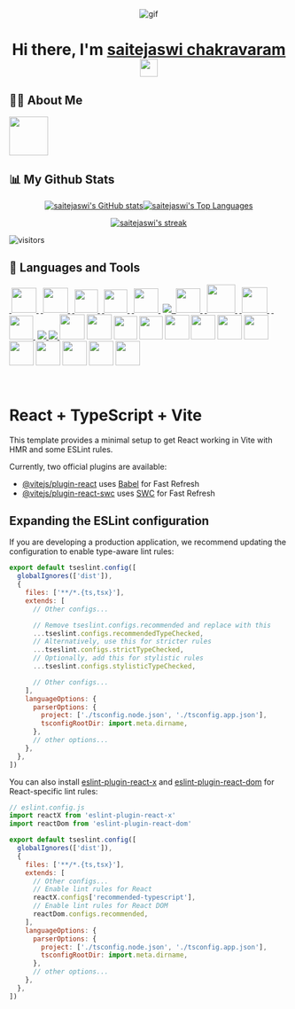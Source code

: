 
<div align="center">
 <img src="./gif.gif" alt="gif" border="0"><br />
</div>


<h1 align="center"><span class="hi">Hi there, </span><span class="name">I'm</span> <a class="hi" href="https://github.com/TraXIcoN" target="_blank">saitejaswi chakravaram</a> 
<img src="https://github.com/blackcater/blackcater/raw/main/images/Hi.gif" height="32"/></h1>

## 🙋‍♂️ About Me

<a href="https://github.com/Elkhan2003">
  <img height="70" src="https://readme-typing-svg.herokuapp.com?color=FFE15D&lines=Full-Stack+Developer+And+More"/>
</a>

## 📊 My Github Stats

<div style="display: flex; justify-content: center; align-items: center;">
<a href="https://github.com/TraXIcoN"><img alt="saitejaswi's GitHub stats" src="https://github-readme-stats.vercel.app/api/top-langs/?username=05saitejaswi&layout=donut-vertical">
</a>
<a href="https://github.com/TraXIcoN"><img alt="saitejaswi's Top Languages" src="https://github-readme-stats.vercel.app/api?username=05saitejaswi&show_icons=true&theme=radical&hide_border=true&bg_color=0D1117">
</a>
</div>

<p align="center">
    <a href="https://github.com/TraXIcoN">
        <img title="🔥 Get streak stats for your profile at git.io/streak-stats" alt="saitejaswi's streak" src="https://github-readme-streak-stats.herokuapp.com/?user=05saitejaswi&theme=dark/">
    </a>
</p>

![visitors](https://visitor-badge.laobi.icu/badge?page_id=TraXIcoN.TraXIcoN)

## 🚀 Languages and Tools

<p align="left">
    <a href="https://nextjs.org/" target="_blank">&nbsp<img  width="45px" src="https://i.ibb.co/0ymcg1H/259-oooo-plus-removebg-preview.png"/>&nbsp</a>
    <a href="https://vitejs.dev/" target="_blank">&nbsp<img  width="45px" src="https://i.ibb.co/5s7hH59/1.png"/>&nbsp</a>
    <a href="https://www.jetbrains.com/webstorm/" target="_blank">&nbsp<img  width="42px" src="https://upload.wikimedia.org/wikipedia/commons/7/71/WebStorm_Icon.png"/>&nbsp</a>
    <a href="https://www.jetbrains.com/idea/" target="_blank">&nbsp<img  width="42px" src="https://www.digiseller.ru/preview/554839/p1_3426434_98691a2e.png"/>&nbsp</a>
    <a href="https://code.visualstudio.com/" target="_blank">&nbsp<img  width="44px"src="https://i.ibb.co/z65rXyV/vs-code.png"/>&nbsp</a>
    <a href="https://reactjs.org/" target="_blank"> <img src="https://img.icons8.com/color/48/000000/react-native.png"/> </a>
    <a href="https://www.typescriptlang.org/docs/handbook/react.html" target="_blank">&nbsp<img width="44px" src="https://i.ibb.co/myc6m6B/ica-FVm-C2-2x.jpg"/>&nbsp</a> 
    <a href="https://sass-scss.ru/" target="_blank">&nbsp<img width="51px" src="https://i.ibb.co/Z6kGf6Z/3.png"/>&nbsp</a> 
    <a href="https://nodejs.org/en" target="_blank">&nbsp<img width="46px" src="https://i.ibb.co/xmg56GJ/image.png"/>&nbsp</a> 
    <a href="https://www.framer.com/motion/" target="_blank">&nbsp<img width="43px" src="https://i.ibb.co/JQ65k8b/image.png"/>&nbsp</a> 
    <a href="https://firebase.google.com/" target="_blank"> <img src="https://img.icons8.com/color/48/000000/firebase.png"/> </a> 
    <a href="https://git-scm.com/" target="_blank"> <img src="https://img.icons8.com/color/48/000000/git.png"/> </a> 
    <a href="https://www.python.org/" target="_blank"><img width="45px" src="https://www.python.org/static/community_logos/python-logo.png"/></a>
    <a href="https://developer.mozilla.org/en-US/docs/Web/JavaScript" target="_blank"><img width="45px" src="https://img.icons8.com/color/48/000000/javascript--v2.png"/></a>
    <a href="https://www.java.com/" target="_blank"><img width="42px" src="https://img.icons8.com/color/48/000000/java-coffee-cup-logo--v2.png"/></a>
    <a href="https://www.docker.com/" target="_blank"><img width="42px" src="https://img.icons8.com/color/48/000000/docker.png"/></a>
    <a href="https://kubernetes.io/" target="_blank"><img width="44px" src="https://img.icons8.com/color/48/000000/kubernetes.png"/></a>
    <a href="https://azure.microsoft.com/" target="_blank"><img width="44px" src="https://img.icons8.com/color/48/000000/azure-1.png"/></a>
    <a href="https://aws.amazon.com/" target="_blank"><img width="44px" src="https://img.icons8.com/color/48/000000/amazon-web-services.png"/></a>
    <a href="https://reactjs.org/" target="_blank"><img width="44px" src="https://img.icons8.com/color/48/000000/react-native.png"/></a>
    <a href="https://angular.io/" target="_blank"><img width="44px" src="https://img.icons8.com/color/48/000000/angularjs.png"/></a>
    <a href="https://www.w3schools.com/sql/" target="_blank"><img width="44px" src="https://img.icons8.com/ios-filled/50/000000/sql.png"/></a>
    <a href="https://www.mongodb.com/" target="_blank"><img width="44px" src="https://img.icons8.com/color/48/000000/mongodb.png"/></a>
    <a href="https://redis.io/" target="_blank"><img width="44px" src="https://img.icons8.com/color/48/000000/redis.png"/></a>
    <a href="https://scikit-learn.org/stable/" target="_blank"><img width="44px" src="https://img.icons8.com/color/48/000000/machine-learning.png"/></a>
</p>


<br/>







# React + TypeScript + Vite

This template provides a minimal setup to get React working in Vite with HMR and some ESLint rules.

Currently, two official plugins are available:

- [@vitejs/plugin-react](https://github.com/vitejs/vite-plugin-react/blob/main/packages/plugin-react) uses [Babel](https://babeljs.io/) for Fast Refresh
- [@vitejs/plugin-react-swc](https://github.com/vitejs/vite-plugin-react/blob/main/packages/plugin-react-swc) uses [SWC](https://swc.rs/) for Fast Refresh

## Expanding the ESLint configuration

If you are developing a production application, we recommend updating the configuration to enable type-aware lint rules:

```js
export default tseslint.config([
  globalIgnores(['dist']),
  {
    files: ['**/*.{ts,tsx}'],
    extends: [
      // Other configs...

      // Remove tseslint.configs.recommended and replace with this
      ...tseslint.configs.recommendedTypeChecked,
      // Alternatively, use this for stricter rules
      ...tseslint.configs.strictTypeChecked,
      // Optionally, add this for stylistic rules
      ...tseslint.configs.stylisticTypeChecked,

      // Other configs...
    ],
    languageOptions: {
      parserOptions: {
        project: ['./tsconfig.node.json', './tsconfig.app.json'],
        tsconfigRootDir: import.meta.dirname,
      },
      // other options...
    },
  },
])
```

You can also install [eslint-plugin-react-x](https://github.com/Rel1cx/eslint-react/tree/main/packages/plugins/eslint-plugin-react-x) and [eslint-plugin-react-dom](https://github.com/Rel1cx/eslint-react/tree/main/packages/plugins/eslint-plugin-react-dom) for React-specific lint rules:

```js
// eslint.config.js
import reactX from 'eslint-plugin-react-x'
import reactDom from 'eslint-plugin-react-dom'

export default tseslint.config([
  globalIgnores(['dist']),
  {
    files: ['**/*.{ts,tsx}'],
    extends: [
      // Other configs...
      // Enable lint rules for React
      reactX.configs['recommended-typescript'],
      // Enable lint rules for React DOM
      reactDom.configs.recommended,
    ],
    languageOptions: {
      parserOptions: {
        project: ['./tsconfig.node.json', './tsconfig.app.json'],
        tsconfigRootDir: import.meta.dirname,
      },
      // other options...
    },
  },
])
```
